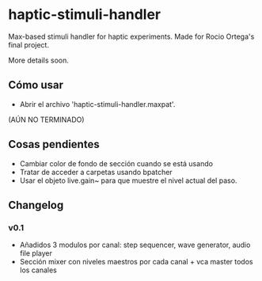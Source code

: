 # haptic-stimuli-handler
Max-based stimuli handler for haptic experiments. Made for Rocio Ortega's final project.

More details soon.

## Cómo usar

* Abrir el archivo 'haptic-stimuli-handler.maxpat'.



(AÚN NO TERMINADO)

## Cosas pendientes

* Cambiar color de fondo de sección cuando se está usando
* Tratar de acceder a carpetas usando bpatcher
* Usar el objeto live.gain~ para que muestre el nivel actual del paso.



## Changelog

### v0.1

* Añadidos 3 modulos por canal: step sequencer, wave generator, audio file player
* Sección mixer con niveles maestros por cada canal + vca master todos los canales